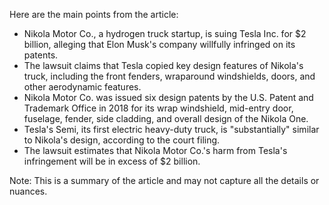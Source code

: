 Here are the main points from the article:

* Nikola Motor Co., a hydrogen truck startup, is suing Tesla Inc. for $2 billion, alleging that Elon Musk's company willfully infringed on its patents.
* The lawsuit claims that Tesla copied key design features of Nikola's truck, including the front fenders, wraparound windshields, doors, and other aerodynamic features.
* Nikola Motor Co. was issued six design patents by the U.S. Patent and Trademark Office in 2018 for its wrap windshield, mid-entry door, fuselage, fender, side cladding, and overall design of the Nikola One.
* Tesla's Semi, its first electric heavy-duty truck, is "substantially" similar to Nikola's design, according to the court filing.
* The lawsuit estimates that Nikola Motor Co.'s harm from Tesla's infringement will be in excess of $2 billion.

Note: This is a summary of the article and may not capture all the details or nuances.